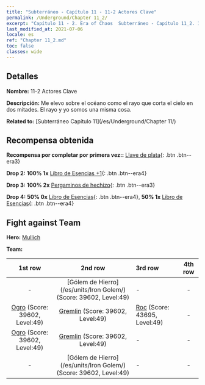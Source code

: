 ```yaml
---
title: "Subterráneo - Capítulo 11 - 11-2 Actores Clave"
permalink: /Underground/Chapter 11_2/
excerpt: "Capítulo 11 - 2. Era of Chaos  Subterráneo - Capítulo 11_2. 11-2 Actores Clave"
last_modified_at: 2021-07-06
locale: es
ref: "Chapter 11_2.md"
toc: false
classes: wide
---
```


## Detalles

 **Nombre:** 11-2 Actores Clave

 **Descripción:** Me elevo sobre el océano como el rayo que corta el cielo en dos mitades. El rayo y yo somos una misma cosa.

 **Related to:** [Subterráneo Capítulo 11](/es/Underground/Chapter 11/)

## Recompensa obtenida

 **Recompensa por completar por primera vez::** [Llave de plata](/ItemsES/con_693/){: .btn .btn--era3}

 **Drop 2:** **100% 1x** [Libro de Esencias +1](/ItemsES/mat_46/){: .btn .btn--era4}

 **Drop 3:** **100% 2x** [Pergaminos de hechizo](/ItemsES/con_694/){: .btn .btn--era3}

 **Drop 4:** **50% 0x** [Libro de Esencias](/ItemsES/mat_39/){: .btn .btn--era4}, **50% 1x** [Libro de Esencias](/ItemsES/mat_39/){: .btn .btn--era4}


## Fight against Team
 **Hero:** [Mullich](/es/heroes/Mullich/)

 **Team:**


  | 1st row | 2nd row | 3rd row | 4th row |
  |:----:|:----:|:----|:----:|
  | - | [Gólem de Hierro](/es/units/Iron Golem/) (Score: 39602, Level:49)  | - | - |
  | [Ogro](/es/units/Ogre/) (Score: 39602, Level:49)  | [Gremlin](/es/units/Gremlin/) (Score: 39602, Level:49)  | [Roc](/es/units/Roc/) (Score: 43695, Level:49)  | - |
  | [Ogro](/es/units/Ogre/) (Score: 39602, Level:49)  | [Gremlin](/es/units/Gremlin/) (Score: 39602, Level:49)  | - | - |
  | - | [Gólem de Hierro](/es/units/Iron Golem/) (Score: 39602, Level:49)  | - | - |


